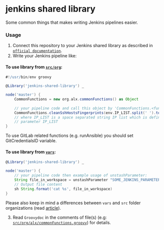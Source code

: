 # jenkins shared library

Some common things that makes writing Jenkins pipelines easier.

### Usage

1. Connect this repository to your Jenkins shared library as described in
[`official documentation`](https://www.jenkins.io/doc/book/pipeline/shared-libraries/#global-shared-libraries).
2. Write your Jenkins pipeline like:

#### To use library from [`src/org`](src/org/alx):

```groovy
#!/usr/bin/env groovy

@Library('jenkins-shared-library') _

node('master') {
    CommonFunctions = new org.alx.commonFunctions() as Object
    
    // your pipeline code and call this object by 'CommonFunctions.<functionName>', e.g:
    CommonFunctions.cleanSshHostsFingerprints(env.IP_LIST.split(' ').toList())
    // where IP_LIST is a space separated string IP list which is defined by pipeline 
    // parameter IP_LIST
}
```

To use GitLab related functions (e.g. runAnsible) you should set GitCredentialsID variable.

#### To use library from [`vars`](vars):

```groovy
@Library('jenkins-shared-library') _

node('master') {
    // your pipeline code then example usage of unstashParameter:
    String file_in_workspace = unstashParameter "SOME_JENKINS_PARAMETER_NAME"
    // Output file content
    sh String.format('cat %s', file_in_workspace)
}

```

Please also keep in mind a differences between `vars` and `src` folder organizations 
(read [article](http://tdongsi.github.io/blog/2017/12/26/class-in-jenkins-shared-library/)).

3. Read `Groovydoc` in the comments of file(s) (e.g:
[`src/org/alx/commonFunctions.groovy`](src/org/alx/commonFunctions.groovy)) for details.
